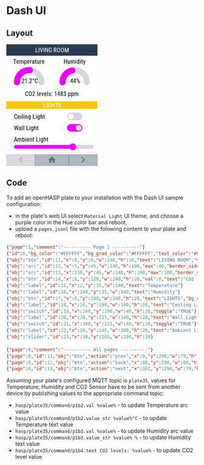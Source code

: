 
<h1>Dash UI</h1>

<h2>Layout</h2>

![screenshot](../../assets/images/screenshots/dashui-060.png)

<h2>Code</h2>

To add an openHASP plate to your installation with the Dash UI sample configuration:

- in the plate's web UI select `Material Light` UI theme, and choose a purple color in the Hue color bar and reboot,
- upload a `pages.jsonl` file with the folowing content to your plate and reboot:

```json
{"page":1,"comment":"---------- Page 1 ----------"}
{"id":0,"bg_color":"#FFFFFF","bg_grad_color":"#FFFFFF","text_color":"#000000","radius":0,"border_side":0}
{"obj":"btn","id":11,"x":0,"y":0,"w":240,"h":30,"text":"LIVING ROOM","value_font":22,"bg_color":"#2C3E50","bg_grad_color":"#2C3E50","text_color":"#FFFFFF","radius":0,"border_side":0}
{"obj":"arc","id":12,"x":5,"y":45,"w":140,"h":100,"max":40,"border_side":0,"type":0,"rotation":0,"start_angle":180,"end_angle":0,"start_angle1":180,"value_font":12,"value_ofs_x":-19,"value_ofs_y":-4,"bg_opa":0}
{"obj":"arc","id":13,"x":130,"y":45,"w":140,"h":100,"max":100,"border_side":0,"type":0,"start_angle":180,"end_angle":0,"start_angle1":180,"value_font":12,"value_color":"#000000","value_ofs_x":-19,"value_ofs_y":-4,"bg_opa":0}
{"obj":"btn","id":14,"x":0,"y":120,"w":240,"h":20,"val":0,"text":"CO2 levels: ","radius":0,"border_side":0}
{"obj":"label","id":15,"x":2,"y":35,"w":140,"text":"Temperature"}
{"obj":"label","id":16,"x":140,"y":35,"w":140,"text":"Humidity"}
{"obj":"btn","id":17,"x":0,"y":160,"w":240,"h":20,"text":"LIGHTS","bg_color":"#F1C40F","text_color":"#FFFFFF","radius":0,"border_side":0}
{"obj":"label","id":18,"x":20,"y":190,"w":140,"h":20,"text":"Ceiling Light"}
{"obj":"switch","id":19,"x":160,"y":190,"w":40,"h":20,"toggle":"TRUE"}
{"obj":"label","id":20,"x":20,"y":215,"w":140,"h":20,"text":"Wall Light"}
{"obj":"switch","id":21,"x":160,"y":215,"w":40,"h":20,"toggle":"TRUE"}
{"obj":"label","id":22,"x":20,"y":240,"w":200,"h":20,"text":"Ambient Light"}
{"obj":"slider","id":23,"x":30,"y":265,"w":200,"h":10}

{"page":0,"comment":"---------- All pages ----------"}
{"page":0,"id":11,"obj":"btn","action":"prev","x":0,"y":290,"w":79,"h":32,"bg_color":"#34495E","text":"\uE141","text_color":"#000000","radius":0,"border_side":0,"text_font":32}
{"page":0,"id":12,"obj":"btn","action":"back","x":80,"y":290,"w":80,"h":32,"bg_color":"#34495E","text":"\uE2DC","text_color":"#000000","radius":0,"border_side":0,"text_font":24}
{"page":0,"id":13,"obj":"btn","action":"next","x":161,"y":290,"w":79,"h":32,"bg_color":"#34495E","text":"\uE142","text_color":"#000000","radius":0,"border_side":0,"text_font":32}
```

Assuming your plate's configured MQTT topic is `plate35`, values for Temperature, Humidity and CO2 Sensor have to be sent from another device by publishing values to the appropriate command topic:

- `hasp/plate35/command/p1b2.val %value%` - to update Temperature arc value
- `hasp/plate35/command/p1b2.value_str %value%°C` - to update Temperature text value
- `hasp/plate35/command/p1b3.val %value%` - to update Humidity arc value 
- `hasp/plate35/command/p1b3.value_str %value% %` - to update Humidity text value
- `hasp/plate35/command/p1b4.text CO2 levels: %value%` - to update CO2 level value

